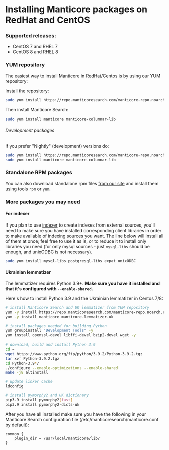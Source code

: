 # Installing Manticore packages on RedHat and CentOS

### Supported releases:

* CentOS 7 and RHEL 7
* CentOS 8 and RHEL 8

### YUM repository

The easiest way to install Manticore in RedHat/Centos is by using our YUM repository:

Install the repository:
```bash
sudo yum install https://repo.manticoresearch.com/manticore-repo.noarch.rpm
```

Then install Manticore Search:
```bash
sudo yum install manticore manticore-columnar-lib
```
###### Development packages
If you prefer "Nightly" (development) versions do:

```bash
sudo yum install https://repo.manticoresearch.com/manticore-repo.noarch.rpm
sudo yum install manticore manticore-columnar-lib
```

### Standalone RPM packages
You can also download standalone rpm files [from our site](https://manticoresearch.com/downloads/) and install them using tools `rpm` or `yum`.

### More packages you may need
#### For indexer
If you plan to use [indexer](../Adding_data_from_external_storages/Plain_indexes_creation.md#Indexer-tool) to create indexes from external sources, you'll need to make sure you have installed corresponding client libraries in order to make available of indexing sources you want. The line below will install all of them at once; feel free to use it as is, or to reduce it to install only libraries you need (for only mysql sources - just `mysql-libs` should be enough, and unixODBC is not necessary).

```bash
sudo yum install mysql-libs postgresql-libs expat unixODBC
```

#### Ukrainian lemmatizer
The lemmatizer requires Python 3.9+. **Make sure you have it installed and that it's configured with `--enable-shared`.**

Here's how to install Python 3.9 and the Ukrainian lemmatizer in Centos 7/8:

```bash
# install Manticore Search and UK lemmatizer from YUM repository
yum -y install https://repo.manticoresearch.com/manticore-repo.noarch.rpm
yum -y install manticore manticore-lemmatizer-uk

# install packages needed for building Python
yum groupinstall "Development Tools" -y
yum install openssl-devel libffi-devel bzip2-devel wget -y

# download, build and install Python 3.9
cd ~
wget https://www.python.org/ftp/python/3.9.2/Python-3.9.2.tgz
tar xvf Python-3.9.2.tgz
cd Python-3.9*/
./configure --enable-optimizations --enable-shared
make -j8 altinstall

# update linker cache
ldconfig

# install pymorphy2 and UK dictionary
pip3.9 install pymorphy2[fast]
pip3.9 install pymorphy2-dicts-uk
```

After you have all installed make sure you have the following in your Manticore Search configuration file (/etc/manticoresearch/manticore.conf by default):

```
common {
    plugin_dir = /usr/local/manticore/lib/
}
```
